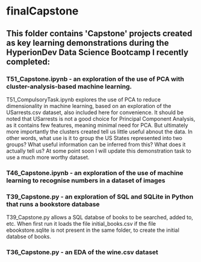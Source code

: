 # finalCapstone

## This folder contains 'Capstone' projects created as key learning demonstrations during the HyperionDev Data Science Bootcamp I recently completed:

### T51_Capstone.ipynb - an exploration of the use of PCA with cluster-analysis-based machine learning.
T51_CompulsoryTask.ipynb explores the use of PCA to reduce dimensionality in machine learning, based on an exploration of the USarrests.csv dataset, also included here for convenience.  It should be noted that USarrests is not a good choice for Principal Component Analysis, as it contains few features, meaning minimal need for PCA.  But ultimately more importantly the clusters created tell us little useful abnout the data. In other words, what use is it to group the US States represented into two groups?  What useful information can be inferred from this?  What does it actually tell us?  At some point soon I will update this demonstration task to use a much more worthy dataset.

### T46_Capstone.ipynb - an exploration of the use of machine learning to recognise numbers in a dataset of images

### T39_Capstone.py - an exploration of SQL and SQLite in Python that runs a bookstore database
T39_Capstone.py allows a SQL databse of books to be searched, added to, etc.  When first run it loads the file initial_books.csv if the file ebookstore.sqlite is not present in the same folder, to create the initial databse of books.

### T36_Capstone.py - an EDA of the wine.csv dataset




